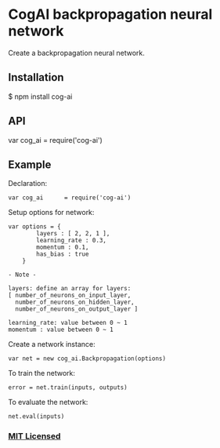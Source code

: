 # CogAI backpropagation neural network

Create a backpropagation neural network.

## Installation

$ npm install cog-ai

## API

var cog_ai      = require('cog-ai')

## Example

Declaration:

	var cog_ai      = require('cog-ai')

Setup options for network:

	var options = {
			layers : [ 2, 2, 1 ],
			learning_rate : 0.3,
			momentum : 0.1,
			has_bias : true
		}

	- Note -
		
	layers: define an array for layers:
	[ number_of_neurons_on_input_layer, 
	  number_of_neurons_on_hidden_layer, 
	  number_of_neurons_on_output_layer ]
		
	learning_rate: value between 0 ~ 1
	momentum : value between 0 ~ 1

Create a network instance:

	var net = new cog_ai.Backpropagation(options)

To train the network:

	error = net.train(inputs, outputs)

To evaluate the network:

	net.eval(inputs)

### [MIT Licensed](LICENSE)
